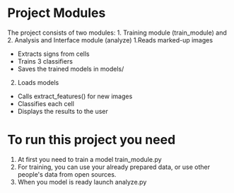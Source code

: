 # Project Modules
The project consists of two modules: 1. Training module (train_module) and 2. Analysis and Interface module (analyze)
1.Reads marked-up images
- Extracts signs from cells
- Trains 3 classifiers
- Saves the trained models in models/
2. Loads models
- Calls extract_features() for new images
- Classifies each cell
- Displays the results to the user

# To run this project you need
1. At first you need to train a model train_module.py
2. For training, you can use your already prepared data, or use other people's data from open sources.
3. When you model is ready launch analyze.py

